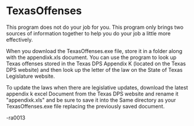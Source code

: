 # TexasOffenses
This program does not do your job for you.  This program only brings two sources of information together
to help you do your job a little more effectively.  

When you download the TexasOffenses.exe file, store it in a folder along with the 
appendixk.xls document.  You can use the program to look up Texas offenses stored in the
Texas DPS Appendix K (located on the Texas DPS website) and then look up the letter of the law on the 
State of Texas Legislature website.  

To update the laws when there are legislative updates, download the latest appendix k excel
Document from the Texas DPS website and rename it "appendixk.xls" and be sure to save it into the 
Same directory as your TexasOffenses.exe file replacing the previously saved document.

-ra0013
